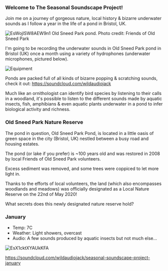 ### Welcome to The Seasonal Soundscape Project!

Join me on a journey of gorgeous nature, local history & bizarre underwater sounds as I follow a year in the life of a pond in Bristol, UK.  

![EsWojlSW8AEW9n1](https://user-images.githubusercontent.com/74665965/105917854-e2821180-602a-11eb-90ae-7ee3d057075e.png)
Old Sneed Park pond. Photo credit: Friends of Old Sneed Park

I'm going to be recording the underwater sounds in Old Sneed Park pond in Bristol (UK) once a month using a variety of hydrophones (underwater microphones, pictured below). 

![Equipment](https://user-images.githubusercontent.com/74665965/105877931-68d13000-5ff8-11eb-9be6-a970ac7366b6.jpg)

Ponds are packed full of all kinds of bizarre popping & scratching sounds, check it out: https://soundcloud.com/wildaudiojack 

Much like an ornithologist can identify bird species by listening to their calls in a woodland, it's possible to listen to the different sounds made by aquatic insects, fish, amphibians & even aquatic plants underwater in a pond to infer biological activity and richness.

### Old Sneed Park Nature Reserve 

The pond in question, Old Sneed Park Pond, is located in a little oasis of green space in the city (Bristol, UK) nestled between a busy road and housing estates. 

The pond (or lake if you prefer) is ~100 years old and was restored in 2008 by local Friends of Old Sneed Park volunteers. 

Excess sediment was removed, and some trees were coppiced to let more light in. 

Thanks to the efforts of local volunteers, the land (which also encompasses woodlands and meadows) was officially designated as a Local Nature Reserve on the 22nd of May 2020! 

What secrets does this newly designated nature reserve hold? 

### January 

- Temp: 7C
- Weather: Light showers, overcast 
- Audio: A few sounds produced by aquatic insects but not much else...

![EsX1cktXYAUkKFA](https://user-images.githubusercontent.com/74665965/105878385-e6953b80-5ff8-11eb-9ccf-b1d6d9aa8574.jpg)

https://soundcloud.com/wildaudiojack/seasonal-soundscape-project-january


